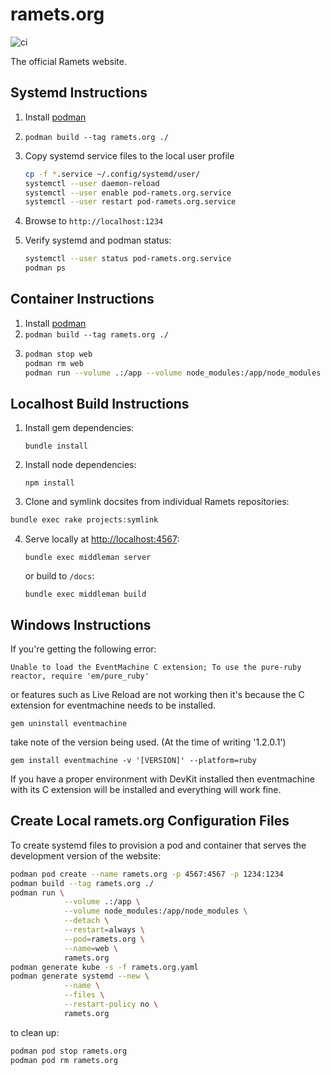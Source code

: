 [actions]: https://github.com/taqtiqa/ramets.org/actions

# ramets.org

![ci](https://github.com/taqtiqa/ramets.org/workflows/ci/badge.svg)

The official Ramets website.

## Systemd Instructions

1. Install [podman](https://podman.io)
2. `podman build --tag ramets.org ./`
3. Copy systemd service files to the local user profile

   ```bash
   cp -f *.service ~/.config/systemd/user/
   systemctl --user daemon-reload
   systemctl --user enable pod-ramets.org.service
   systemctl --user restart pod-ramets.org.service
   ```

4. Browse to `http://localhost:1234`
5. Verify systemd and podman status:

   ```bash
   systemctl --user status pod-ramets.org.service
   podman ps
   ```

## Container Instructions

1. Install [podman](https://podman.io)
2. `podman build --tag ramets.org ./`
3.
   ```bash
   podman stop web
   podman rm web
   podman run --volume .:/app --volume node_modules:/app/node_modules --restart=always --name=web --publish 4567:4567 --publish 1234:1234 ramets.org
   ```

## Localhost Build Instructions

1. Install gem dependencies:

   ```shell
   bundle install
   ```

2. Install node dependencies:

   ```shell
   npm install
   ```

3. Clone and symlink docsites from individual Ramets repositories:

```bash
bundle exec rake projects:symlink
```

4. Serve locally at [http://localhost:4567](http://localhost:4567):

   ```shell
   bundle exec middleman server
   ```

   or build to `/docs`:

   ```shell
   bundle exec middleman build
   ```

## Windows Instructions

If you're getting the following error:

```
Unable to load the EventMachine C extension; To use the pure-ruby reactor, require 'em/pure_ruby'
```

or features such as Live Reload are not working then it's because the
C extension for eventmachine needs to be installed.

```
gem uninstall eventmachine
```

take note of the version being used. (At the time of writing '1.2.0.1')

```
gem install eventmachine -v '[VERSION]' --platform=ruby
```

If you have a proper environment with DevKit installed then eventmachine with its
C extension will be installed and everything will work fine.

## Create Local ramets.org Configuration Files

To create systemd files to provision a pod and container that serves the
development version of the website:

```bash
podman pod create --name ramets.org -p 4567:4567 -p 1234:1234
podman build --tag ramets.org ./
podman run \
            --volume .:/app \
            --volume node_modules:/app/node_modules \
            --detach \
            --restart=always \
            --pod=ramets.org \
            --name=web \
            ramets.org
podman generate kube -s -f ramets.org.yaml
podman generate systemd --new \
            --name \
            --files \
            --restart-policy no \
            ramets.org
```

to clean up:

```bash
podman pod stop ramets.org
podman pod rm ramets.org
```
